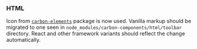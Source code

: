 ### HTML

Icon from [`carbon-elements`](https://github.com/IBM/carbon-elements) package is
now used. Vanilla markup should be migrated to one seen in
`node_modules/carbon-components/html/toolbar` directory. React and other
framework variants should reflect the change automatically.
